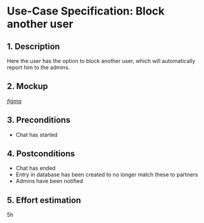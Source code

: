 # Use-Case Specification: Block another user

## 1. Description

Here the user has the option to block another user, which will automatically report him to the admins.

## 2. Mockup

[*figma*](https://www.figma.com/file/XRUuv4HZqI6cuHeXbQo036/Common?node-id=24%3A3&t=YM5BT3cBV1LbIeVL-1)

## 3. Preconditions

* Chat has started

## 4. Postconditions

* Chat has ended
* Entry in database has been created to no longer match these to partners
* Admins have been notified

## 5. Effort estimation

5h
